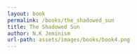 ```yaml
---
layout: book
permalink: /books/the_shadowed_sun
title: The Shadowed Sun
author: N.K Jeminism
url-path: assets/images/books/book4.png
---
```

